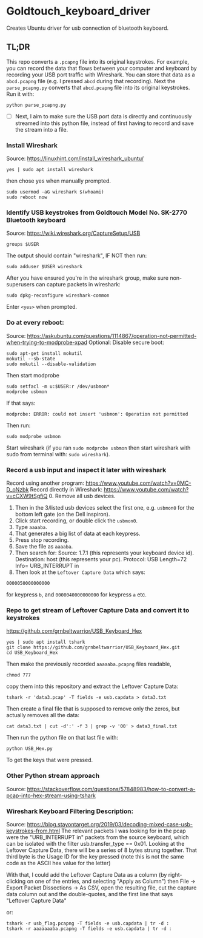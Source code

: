 # Goldtouch_keyboard_driver
Creates Ubuntu driver for usb connection of bluetooth keyboard.


## TL;DR
This repo converts a `.pcapng` file into its original keystrokes. For example, you can record the data that flows between your computer and keyboard by recording your USB port traffic with Wireshark. You can store that data as a `abcd.pcapng` file (e.g. I pressed `abcd` during that recording). Next the `parse_pcapng.py` converts that `abcd.pcapng` file into its original keystrokes. Run it with:
```
python parse_pcapng.py
```
- [ ] Next, I aim to make sure the USB port data is directly and continuously streamed into this python file, instead of first having to record and save the stream into a file.


### Install Wireshark
Source: https://linuxhint.com/install_wireshark_ubuntu/
```
yes | sudo apt install wireshark
```
then chose yes when manually prompted.
```
sudo usermod -aG wireshark $(whoami)
sudo reboot now
```

### Identify USB keystrokes from Goldtouch Model No. SK-2770 Bluetooth keyboard
Source: https://wiki.wireshark.org/CaptureSetup/USB

```
groups $USER
```
The output should contain "wireshark", IF NOT then run:
```
sudo adduser $USER wireshark
```


After you have ensured you're in the wireshark group, make sure non-superusers can capture packets in wireshark:
```
sudo dpkg-reconfigure wireshark-common
```
Enter `<yes>` when prompted.

### Do at every reboot:
Source: https://askubuntu.com/questions/1114867/operation-not-permitted-when-trying-to-modprobe-xpad
Optional: Disable secure boot:
```
sudo apt-get install mokutil
mokutil --sb-state
sudo mokutil --disable-validation
```

Then start modprobe
```
sudo setfacl -m u:$USER:r /dev/usbmon*
modprobe usbmon
```
If that says:
```
modprobe: ERROR: could not insert 'usbmon': Operation not permitted
```
Then run:
```
sudo modprobe usbmon
```
Start wireshark (if you ran `sudo modprobe usbmon` then start wireshark with sudo from terminal with: `sudo wireshark`).

### Record a usb input and inspect it later with wireshark
Record using another program: https://www.youtube.com/watch?v=0MC-D_oNzbk
Record directly in Wireshark: https://www.youtube.com/watch?v=cCXW9tSgfiQ
0. Remove all usb devices. 
1. Then in the 3/listed usb devices select the first one, e.g. `usbmon0` for the bottom left gate (on the Dell inspiron).
2. Click start recording, or double click the `usbmon0`.
3. Type `aaaaba`.
4. That generates a big list of data at each keypress.
5. Press stop recording.
6. Save the file as `aaaaba`.
7. Then search for:
Source: 1.7.1 (this represents your keyboard device id).
Destination: host (this represents your pc).
Protocol: USB
Length=72
Info= URB_INTERRUPT in
8. Then look at the `Leftover Capture Data` which says:
```
0000050000000000
```
for keypress `b`, and `0000040000000000`  for keypress `a` etc.

### Repo to get stream of Leftover Capture Data and convert it to keystrokes
https://github.com/grnbeltwarrior/USB_Keyboard_Hex

```
yes | sudo apt install tshark
git clone https://github.com/grnbeltwarrior/USB_Keyboard_Hex.git
cd USB_Keyboard_Hex
```
Then make the previously recorded `aaaaaba.pcapng` files readable, 
```
chmod 777
```
copy them into this repository and extract the Leftover Capture Data:
```
tshark -r 'data3.pcap' -T fields -e usb.capdata > data3.txt
```
Then create a final file that is supposed to remove only the zeros, but actually removes all the data:
```
cat data3.txt | cut -d':' -f 3 | grep -v '00' > data3_final.txt
```
Then run the python file on that last file with:
```
python USB_Hex.py
```
To get the keys that were pressed.

### Other Python stream approach
Source: https://stackoverflow.com/questions/57848983/how-to-convert-a-pcap-into-hex-stream-using-tshark

### Wireshark Keyboard Filtering Description:
Source: https://blog.stayontarget.org/2019/03/decoding-mixed-case-usb-keystrokes-from.html
 The relevant packets I was looking for in the pcap were the "URB_INTERRUPT in" packets from the source keyboard, which can be isolated with the filter usb.transfer_type == 0x01.  Looking at the Leftover Capture Data, there will be a series of 8 bytes strung together.  That third byte is the Usage ID for the key pressed (note this is not the same code as the ASCII hex value for the letter)

With that, I could add the Leftover Capture Data as a column (by right-clicking on one of the entries, and selecting "Apply as Column") then File -> Export Packet Dissections -> As CSV, open the resulting file, cut the capture data column out and the double-quotes, and the first line that says "Leftover Capture Data"

or:
```
tshark -r usb_flag.pcapng -T fields -e usb.capdata | tr -d :
tshark -r aaaaaaaba.pcapng -T fields -e usb.capdata | tr -d :
```
